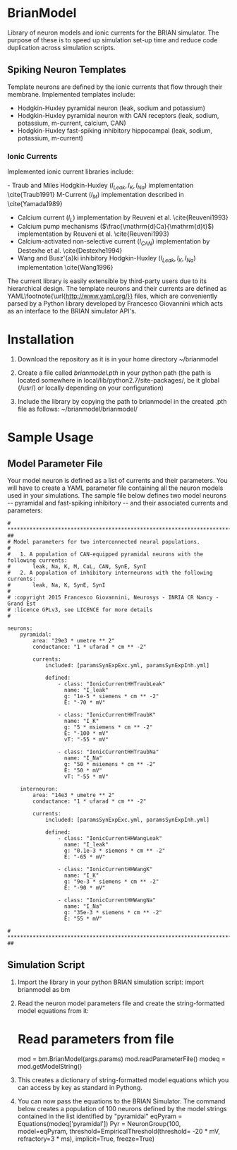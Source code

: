 # BrianModel
Library of neuron models and ionic currents for the BRIAN simulator.
The purpose of these is to speed up simulation set-up time and reduce code duplication across simulation scripts.

## Spiking Neuron Templates
Template neurons are defined by the ionic currents that flow through their membrane.
Implemented templates include:
    
- Hodgkin-Huxley pyramidal neuron (leak, sodium and potassium)
- Hodgkin-Huxley pyramidal neuron with CAN receptors (leak, sodium, potassium, m-current, calcium, CAN)
- Hodgkin-Huxley fast-spiking inhibitory hippocampal (leak, sodium, potassium, m-current)

### Ionic Currents
Implemented ionic current libraries include:

\- Traub and Miles Hodgkin-Huxley ($I_{Leak}, I_{K}, I_{Na}$) implementation \cite{Traub1991}
 M-Current ($I_M$) implementation described in \cite{Yamada1989}
- Calcium current ($I_L$) implementation by Reuveni et al. \cite{Reuveni1993}
- Calcium pump mechanisms ($\frac{\mathrm{d}Ca}{\mathrm{d}t}$) implementation by Reuveni et al. \cite{Reuveni1993}
- Calcium-activated non-selective current ($I_{CAN}$) implementation by Destexhe et al. \cite{Destexhe1994}
- Wang and Busz\'{a}ki inhibitory Hodgkin-Huxley ($I_{Leak}, I_{K}, I_{Na}$) implementation \cite{Wang1996}

The current library is easily extensible by third-party users due to its hierarchical design.
The template neurons and their currents are defined as YAML\footnote{\url{http://www.yaml.org/}} files, which are conveniently parsed by a Python library developed by Francesco Giovannini which acts as an interface to the BRIAN simulator API's.

# Installation
1. Download the repository as it is in your home directory
    ~/brianmodel

2. Create a file called *brianmodel.pth* in your python path (the path is located somewhere in local/lib/python2.7/site-packages/, be it global (/usr/) or locally depending on your configuration)

3. Include the library by copying the path to brianmodel in the created .pth file as follows:
    ~/brianmodel/brianmodel/

# Sample Usage
## Model Parameter File
Your model neuron is defined as a list of currents and their parameters.
You will have to create a YAML parameter file containing all the neuron models used in your simulations.
The sample file below defines two model neurons -- pyramidal and fast-spiking inhibitory -- and their associated currents and parameters:

    # ******************************************************************************* ##
    # Model parameters for two interconnected neural populations.
    #
    #   1. A population of CAN-equipped pyramidal neurons with the following currents:
    #       leak, Na, K, M, CaL, CAN, SynE, SynI
    #   2. A population of inhibitory interneurons with the following currents:
    #       leak, Na, K, SynE, SynI
    #
    # :copyright 2015 Francesco Giovannini, Neurosys - INRIA CR Nancy - Grand Est
    # :licence GPLv3, see LICENCE for more details
    #

    neurons:
        pyramidal:
            area: "29e3 * umetre ** 2"
            conductance: "1 * ufarad * cm ** -2"

            currents:
                included: [paramsSynExpExc.yml, paramsSynExpInh.yml]

                defined:
                    - class: "IonicCurrentHHTraubLeak"
                      name: "I_leak"
                      g: "1e-5 * siemens * cm ** -2"
                      E: "-70 * mV"

                    - class: "IonicCurrentHHTraubK"
                      name: "I_K"
                      g: "5 * msiemens * cm ** -2"
                      E: "-100 * mV"
                      vT: "-55 * mV"

                    - class: "IonicCurrentHHTraubNa"
                      name: "I_Na"
                      g: "50 * msiemens * cm ** -2"
                      E: "50 * mV"
                      vT: "-55 * mV"

        interneuron:
            area: "14e3 * umetre ** 2"
            conductance: "1 * ufarad * cm ** -2"

            currents:
                included: [paramsSynExpExc.yml, paramsSynExpInh.yml]

                defined:
                    - class: "IonicCurrentHHWangLeak"
                      name: "I_leak"
                      g: "0.1e-3 * siemens * cm ** -2"
                      E: "-65 * mV"

                    - class: "IonicCurrentHHWangK"
                      name: "I_K"
                      g: "9e-3 * siemens * cm ** -2"
                      E: "-90 * mV"

                    - class: "IonicCurrentHHWangNa"
                      name: "I_Na"
                      g: "35e-3 * siemens * cm ** -2"
                      E: "55 * mV"

    # ******************************************************************************* ##

## Simulation Script
1. Import the library in your python BRIAN simulation script:
    import brianmodel as bm

2. Read the neuron model parameters file and create the string-formatted model equations from it:
    # Read parameters from file
    mod = bm.BrianModel(args.params)
    mod.readParameterFile()
    modeq = mod.getModelString()

3. This creates a dictionary of string-formatted model equations which you can access by key as standard in Pythong.

4. You can now pass the equations to the BRIAN Simulator. The command below creates a population of 100 neurons defined by the model strings contained in the list identified by "pyramidal"
    eqPyram = Equations(modeq['pyramidal'])
    Pyr = NeuronGroup(100, model=eqPyram, threshold=EmpiricalThreshold(threshold= -20 * mV, refractory=3 * ms), implicit=True, freeze=True)
    

